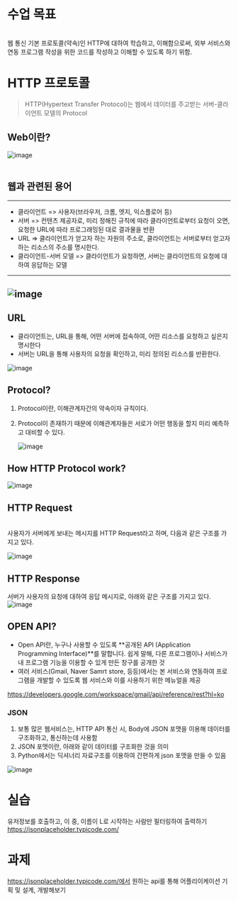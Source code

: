 # 수업 목표
<br>
웹 통신 기본 프로토콜(약속)인 HTTP에 대하여 학습하고, 이해함으로써, 외부 서비스와 연동 프로그램 작성을 위한 코드를 작성하고 이해할 수 있도록 하기 위함.<br>     

# HTTP 프로토콜
> HTTP(Hypertext Transfer Protocol)는 웹에서 데이터를 주고받는 서버-클라이언트 모델의 Protocol  

## Web이란?

![image](https://github.com/user-attachments/assets/26bac47c-4abe-4ff2-87ff-ed422989b6f9)  
<br>
## 웹과 관련된 용어
---

- 클라이언트 => 사용자(브라우저, 크롬, 엣지, 익스플로어 등)
- 서버 => 컨텐츠 제공자로, 미리 정해진 규칙에 따라 클라이언트로부터 요청이 오면, 요청한 URL에 따라 프로그래밍된 대로 결과물을 반환
- URL => 클라이언트가 얻고자 하는 자원의 주소로, 클라이언트는 서버로부터 얻고자 하는 리소스의 주소를 명시한다.
- 클라이언트-서버 모델 => 클라이언트가 요청하면, 서버는 클라이언트의 요청에 대하여 응답하는 모델
---
![image](https://github.com/user-attachments/assets/775acedc-c03c-45f0-8d05-3d92eca0448e)
---

## URL

- 클라이언트는, URL을 통해, 어떤 서버에 접속하여, 어떤 리소스를 요청하고 싶은지 명시한다
- 서버는 URL을 통해 사용자의 요청을 확인하고, 미리 정의된 리소스를 반환한다.
  
![image](https://github.com/user-attachments/assets/0d22790b-68bf-45c0-bda0-8089d7b1bd5d)


## Protocol?

1. Protocol이란, 이해관계자간의 약속이자 규칙이다.
2. Protocol이 존재하기 때문에 이해관계자들은 서로가 어떤 행동을 할지 미리 예측하고 대비할 수 있다.

   ![image](https://github.com/user-attachments/assets/9229ffe1-391c-40fd-84f8-38255e2a4586)


## How HTTP Protocol work?

![image](https://github.com/user-attachments/assets/3d86bb0c-46f1-47b6-ba2f-87a8e28ade14)

## HTTP Request
</br>
사용자가 서버에게 보내는 메시지를 HTTP Request라고 하며, 다음과 같은 구조를 가지고 있다.

![image](https://github.com/user-attachments/assets/7c885773-3494-41da-ace8-1c1b2e061500)
## HTTP Response
서버가 사용자의 요청에 대하여 응답 메시지로, 아래와 같은 구조를 가지고 있다.
![image](https://github.com/user-attachments/assets/cfeaffc2-b5ed-4feb-8c69-b85b4430a0ec)


## OPEN API?

- Open API란, 누구나 사용할 수 있도록 **공개된 API (Application Programming Interface)**를 말합니다. 쉽게 말해, 다른 프로그램이나 서비스가 내 프로그램 기능을 이용할 수 있게 만든 창구를 공개한 것
- 여러 서비스(Gmail, Naver Samrt store, 등등)에서는 본 서비스와 연동하여 프로그램을 개발할 수 있도록 웹 서비스와 이를 사용하기 위한 메뉴얼을 제공

https://developers.google.com/workspace/gmail/api/reference/rest?hl=ko

### JSON

1. 보통 많은 웹서비스는, HTTP API 통신 시, Body에 JSON 포맷을 이용해 데이터를 구조화하고, 통신하는데 사용함
2. JSON 포맷이란, 아래와 같이 데이터를 구조화한 것을 의미
3. Python에서는 딕셔너리 자료구조를 이용하여 간편하게 json 포맷을 만들 수 있음
   
![image](https://github.com/user-attachments/assets/d0487612-4429-4658-9d56-5328529ba6bf)


# 실습
유저정보를 호출하고, 이 중, 이름이 L로 시작하는 사람만 필터링하여 출력하기
https://jsonplaceholder.typicode.com/

# 과제

https://jsonplaceholder.typicode.com/에서 원하는 api를 통해 어플리이케이션 기획 및 설계, 개발해보기
